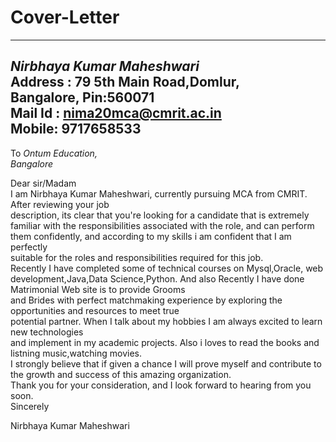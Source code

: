 # Cover-Letter
-----------
*Nirbhaya Kumar Maheshwari*   
Address : 79 5th Main Road,Domlur,  
Bangalore, Pin:560071  
Mail Id : nima20mca@cmrit.ac.in  
Mobile: 9717658533  
-------
To *Ontum Education,    
Bangalore*    

Dear sir/Madam  
  I am  Nirbhaya Kumar Maheshwari, currently pursuing  MCA from CMRIT. After reviewing your job  
description, its clear that you're looking for a candidate that is extremely  
familiar with the responsibilities associated with the role, and can perform  
them confidently, and according to my skills i am confident that I am perfectly  
suitable for the roles and responsibilities required for this job.  
Recently I have completed some of technical courses on Mysql,Oracle, web  
development,Java,Data Science,Python. And also Recently I have done Matrimonial Web site is to provide Grooms   
and Brides with perfect matchmaking experience by exploring the opportunities and resources to meet true   
potential partner.
 When I talk about my hobbies I am always excited to learn new technologies  
and implement in my academic projects. Also i loves to read the books and  
listning music,watching movies.  
 I strongly believe that if given a chance I will prove myself and contribute to the growth and success of this
 amazing organization.    
Thank you for your consideration, and I look forward to hearing from you  
soon.  
Sincerely  
 
 Nirbhaya Kumar Maheshwari  
